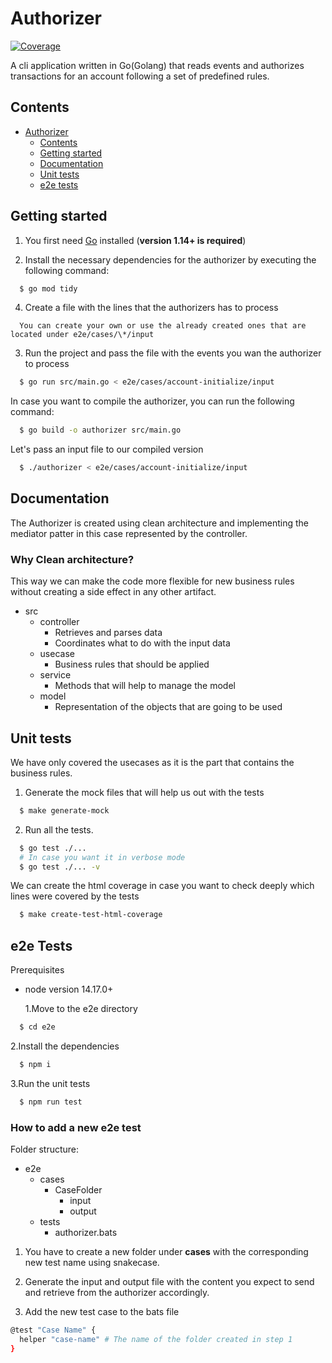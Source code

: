 # Authorizer

[![Coverage](https://img.shields.io/badge/coverage-100%25-green)](https://img.shields.io/badge/coverage-100%25-green)

A cli application written in Go(Golang) that reads events and authorizes transactions for an account following a set of predefined rules.

## Contents

- [Authorizer](#authorizer)
  - [Contents](#contents)
  - [Getting started](#getting-started)
  - [Documentation](#documentation)
  - [Unit tests](#unit-tests)
  - [e2e tests](#e2e-tests)

## Getting started

1. You first need [Go](https://golang.org/) installed (**version 1.14+ is required**)

2. Install the necessary dependencies for the authorizer by executing the following command:

```sh
  $ go mod tidy
```

4. Create a file with the lines that the authorizers has to process

```
  You can create your own or use the already created ones that are located under e2e/cases/\*/input
```

3. Run the project and pass the file with the events you wan the authorizer to process

```sh
  $ go run src/main.go < e2e/cases/account-initialize/input
```

In case you want to compile the authorizer, you can run the following command:

```sh
  $ go build -o authorizer src/main.go
```

Let's pass an input file to our compiled version

```sh
  $ ./authorizer < e2e/cases/account-initialize/input
```

## Documentation

The Authorizer is created using clean architecture and implementing the mediator patter in this case represented by the controller.

### Why Clean architecture?

This way we can make the code more flexible for new business rules without creating a side effect in any other artifact.

- src
  - controller
    - Retrieves and parses data
    - Coordinates what to do with the input data
  - usecase
    - Business rules that should be applied
  - service
    - Methods that will help to manage the model
  - model
    - Representation of the objects that are going to be used

## Unit tests

We have only covered the usecases as it is the part that contains the business rules.

1. Generate the mock files that will help us out with the tests

```sh
  $ make generate-mock
```

2. Run all the tests.

```sh
  $ go test ./...
  # In case you want it in verbose mode
  $ go test ./... -v
```

We can create the html coverage in case you want to check deeply which lines were covered by the tests

```sh
  $ make create-test-html-coverage
```

## e2e Tests

Prerequisites

- node version 14.17.0+

  1.Move to the e2e directory

```sh
  $ cd e2e
```

2.Install the dependencies

```sh
  $ npm i
```

3.Run the unit tests

```sh
  $ npm run test
```

### How to add a new e2e test

Folder structure:

- e2e
  - cases
    - CaseFolder
      - input
      - output
  - tests
    - authorizer.bats

1. You have to create a new folder under **cases** with the corresponding new test name using snakecase.

2. Generate the input and output file with the content you expect to send and retrieve from the authorizer accordingly.

3. Add the new test case to the bats file

```sh
@test "Case Name" {
  helper "case-name" # The name of the folder created in step 1
}
```

